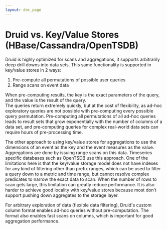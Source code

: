 ```yaml
---
layout: doc_page
---
```


Druid vs. Key/Value Stores (HBase/Cassandra/OpenTSDB)
====================================================

Druid is highly optimized for scans and aggregations, it supports arbitrarily deep drill downs into data sets. This same functionality 
is supported in key/value stores in 2 ways:

1. Pre-compute all permutations of possible user queries
2. Range scans on event data

When pre-computing results, the key is the exact parameters of the query, and the value is the result of the query.  
The queries return extremely quickly, but at the cost of flexibility, as ad-hoc exploratory queries are not possible with 
pre-computing every possible query permutation. Pre-computing all permutations of all ad-hoc queries leads to result sets 
that grow exponentially with the number of columns of a data set, and pre-computing queries for complex real-world data sets 
can require hours of pre-processing time.

The other approach to using key/value stores for aggregations to use the dimensions of an event as the key and the event measures as the value. 
Aggregations are done by issuing range scans on this data. Timeseries specific databases such as OpenTSDB use this approach. 
One of the limitations here is that the key/value storage model does not have indexes for any kind of filtering other than prefix ranges, 
which can be used to filter a query down to a metric and time range, but cannot resolve complex predicates to narrow the exact data to scan. 
When the number of rows to scan gets large, this limitation can greatly reduce performance. It is also harder to achieve good 
locality with key/value stores because most don’t support pushing down aggregates to the storage layer.

For arbitrary exploration of data (flexible data filtering), Druid's custom column format enables ad-hoc queries without pre-computation. The format 
also enables fast scans on columns, which is important for good aggregation performance.
